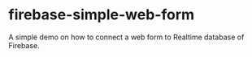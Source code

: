 # firebase-simple-web-form
A simple demo on how to connect a web form to Realtime database of Firebase.
